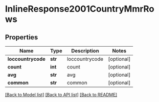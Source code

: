 # InlineResponse2001CountryMmrRows

## Properties
Name | Type | Description | Notes
------------ | ------------- | ------------- | -------------
**loccountrycode** | **str** | loccountrycode | [optional] 
**count** | **int** | count | [optional] 
**avg** | **str** | avg | [optional] 
**common** | **str** | common | [optional] 

[[Back to Model list]](../README.md#documentation-for-models) [[Back to API list]](../README.md#documentation-for-api-endpoints) [[Back to README]](../README.md)


